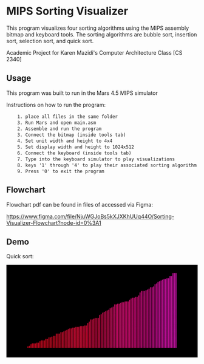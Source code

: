 # MIPS Sorting Visualizer

This program visualizes four sorting algorithms using the MIPS assembly bitmap and keyboard tools. The sorting algorithms are bubble sort, insertion sort, selection sort, and quick sort.

Academic Project for Karen Mazidi's Computer Architecture Class [CS 2340]

## Usage

This program was built to run in the Mars 4.5 MIPS simulator

Instructions on how to run the program:
```
    1. place all files in the same folder 
    3. Run Mars and open main.asm
    2. Assemble and run the program
    3. Connect the bitmap (inside tools tab)
    4. Set unit width and height to 4x4
    5. Set display width and height to 1024x512
    6. Connect the keyboard (inside tools tab)
    7. Type into the keyboard simulator to play visualizations
    8. keys '1' through '4' to play their associated sorting algorithm
    9. Press '0' to exit the program 
```
## Flowchart
Flowchart pdf can be found in files of accessed via Figma:

https://www.figma.com/file/NjuWGJoBs5kXJXKhUUq44O/Sorting-Visualizer-Flowchart?node-id=0%3A1

## Demo
Quick sort:

![](QuickSortGif.gif)

